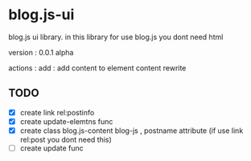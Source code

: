 # blog.js-ui

blog.js ui library. in this library for use blog.js you dont need html

version : 0.0.1 alpha

actions :
add : add content to element content
rewrite

## TODO

- [x] create link rel:postinfo
- [x] create update-elemtns func
- [x] create class blog.js-content blog-js , postname attribute (if use link rel:post you dont need this)
- [ ] create update func
